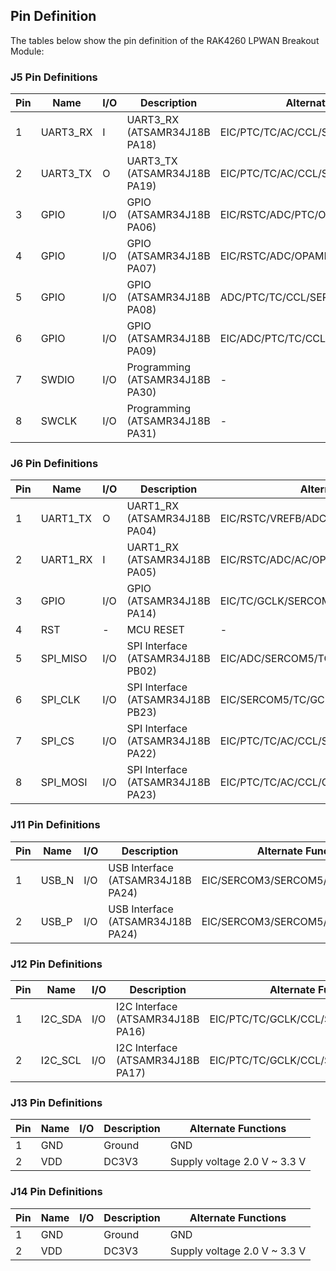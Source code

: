 ## Pin Definition

<rk-img
  src="/assets/images/datasheet/rak4260-breakout/pinout.jpg"
  width="75%"
  figure-number="4"
  caption="RAK4260 LPWAN Breakout Module Pinout"
/>

The tables below show the pin definition of the RAK4260 LPWAN Breakout Module:

### J5 Pin Definitions

| Pin | Name | I/O | Description | Alternate Functions | 
| ---- | ---- | ---- | ---- | ---- | 
| 1 | UART3_RX | I | UART3_RX (ATSAMR34J18B PA18) | EIC/PTC/TC/AC/CCL/SERCOM1/SERCOM3 | 
| 2 | UART3_TX | O | UART3_TX (ATSAMR34J18B PA19) | EIC/PTC/TC/AC/CCL/SERCOM1/SERCOM3 | 
| 3 | GPIO | I/O | GPIO (ATSAMR34J18B PA06) | EIC/RSTC/ADC/PTC/OPAMP/TC/CCL/SERCOM0 | 
| 4 | GPIO | I/O | GPIO (ATSAMR34J18B PA07) | EIC/RSTC/ADC/OPAMP/TC/CCL/SERCOM0 | 
| 5 | GPIO | I/O | GPIO (ATSAMR34J18B PA08) | ADC/PTC/TC/CCL/SERCOM0/SERCOM2 | 
| 6 | GPIO | I/O | GPIO (ATSAMR34J18B PA09) | EIC/ADC/PTC/TC/CCL/SERCOM0/SERCOM2 | 
| 7 | SWDIO | I/O | Programming (ATSAMR34J18B PA30) | - | 
| 8 | SWCLK | I/O | Programming (ATSAMR34J18B PA31) | - | 


### J6 Pin Definitions

| Pin | Name | I/O | Description | Alternate Functions | 
| ---- | ---- | ---- | ---- | ---- | 
| 1 | UART1_TX | O | UART1_RX (ATSAMR34J18B PA04) | EIC/RSTC/VREFB/ADC/AC/OPAMP/TC/CCL/SERCOM0 | 
| 2 | UART1_RX | I | UART1_RX (ATSAMR34J18B PA05) | EIC/RSTC/ADC/AC/OPAMP/TC/CCL/SERCOM0 | 
| 3 | GPIO | I/O | GPIO (ATSAMR34J18B PA14) | EIC/TC/GCLK/SERCOM2/SERCOM4 | 
| 4 | RST | - | MCU RESET | - | 
| 5 | SPI_MISO | I/O | SPI Interface (ATSAMR34J18B PB02) | EIC/ADC/SERCOM5/TC/SUPC/CCL | 
| 6 | SPI_CLK | I/O | SPI Interface (ATSAMR34J18B PB23) | EIC/SERCOM5/TC/GCLK/CCL | 
| 7 | SPI_CS | I/O | SPI Interface (ATSAMR34J18B PA22) | EIC/PTC/TC/AC/CCL/SERCOM3/SERCOM5 | 
| 8 | SPI_MOSI | I/O | SPI Interface (ATSAMR34J18B PA23) | EIC/PTC/TC/AC/CCL/GCLK/SERCOM3/SERCOM5 | 


### J11 Pin Definitions

| Pin | Name | I/O | Description | Alternate Functions | 
| ---- | ---- | ---- | ---- | ---- | 
| 1 | USB_N | I/O | USB Interface (ATSAMR34J18B PA24) | EIC/SERCOM3/SERCOM5/TC/USB_DM/CCL | 
| 2 | USB_P | I/O | USB Interface (ATSAMR34J18B PA24) | EIC/SERCOM3/SERCOM5/TC/USB_DP/CCL | 


### J12 Pin Definitions

| Pin | Name | I/O | Description | Alternate Functions | 
| ---- | ---- | ---- | ---- | ---- | 
| 1 | I2C_SDA | I/O | I2C Interface (ATSAMR34J18B PA16) | EIC/PTC/TC/GCLK/CCL/SERCOM1/SERCOM3 | 
| 2 | I2C_SCL | I/O | I2C Interface (ATSAMR34J18B PA17) | EIC/PTC/TC/GCLK/CCL/SERCOM1/SERCOM3 | 


### J13 Pin Definitions

| Pin | Name | I/O | Description | Alternate Functions | 
| ---- | ---- | ---- | ---- | ---- | 
| 1 | GND |  | Ground | GND | 
| 2 | VDD |  | DC3V3 | Supply voltage 2.0 V ~ 3.3 V | 


### J14 Pin Definitions

| Pin | Name | I/O | Description | Alternate Functions | 
| ---- | ---- | ---- | ---- | ---- | 
| 1 | GND |  | Ground | GND | 
| 2 | VDD |  | DC3V3 | Supply voltage 2.0 V ~ 3.3 V | 

